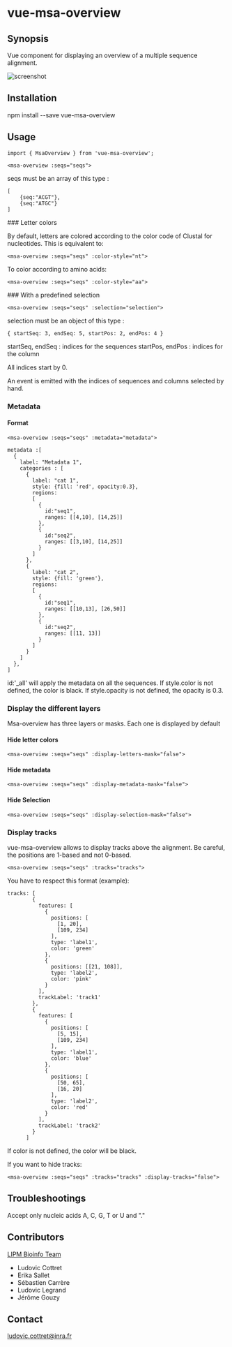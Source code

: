 # vue-msa-overview

## Synopsis

Vue component for displaying an overview of a multiple sequence alignment.

![screenshot](https://raw.githubusercontent.com/lipme/vue-msa-overview/master/public/screenshot.png)


## Installation

npm install --save vue-msa-overview

## Usage

~~~~
import { MsaOverview } from 'vue-msa-overview';
~~~~

~~~~
<msa-overview :seqs="seqs">
~~~~

seqs must be an array of this type :
~~~~
[
    {seq:"ACGT"},
    {seq:"ATGC"}
]
~~~~

### Letter colors

By default, letters are colored according to the color code of Clustal for nucleotides. This is equivalent to:
~~~~
<msa-overview :seqs="seqs" :color-style="nt">
~~~~
To color according to amino acids:
~~~~
<msa-overview :seqs="seqs" :color-style="aa">
~~~~


### With a predefined selection
~~~~
<msa-overview :seqs="seqs" :selection="selection">
~~~~

selection must be an object of this type :
~~~~
{ startSeq: 3, endSeq: 5, startPos: 2, endPos: 4 }
~~~~

startSeq, endSeq : indices for the sequences
startPos, endPos : indices for the column

All indices start by 0.

An event is emitted with the indices of sequences and columns selected by hand.

### Metadata

#### Format
~~~~
<msa-overview :seqs="seqs" :metadata="metadata">
~~~~

~~~
metadata :[
  {
    label: "Metadata 1",
    categories : [
      {
        label: "cat 1",
        style: {fill: 'red', opacity:0.3},
        regions: 
        [
          {
            id:"seq1",
            ranges: [[4,10], [14,25]]
          },
          {
            id:"seq2",
            ranges: [[3,10], [14,25]]
          }
        ]
      },
      {
        label: "cat 2",
        style: {fill: 'green'},
        regions: 
        [
          {
            id:"seq1",
            ranges: [[10,13], [26,50]]
          },
          {
            id:"seq2",
            ranges: [[11, 13]]
          }
        ]
      }
    ]
  },
]
~~~

id:'_all' will apply the metadata on all the sequences. If style.color is not defined, the color is black. If style.opacity is not defined, the opacity is 0.3.

### Display the different layers

Msa-overview has three layers or masks. Each one is displayed by default

#### Hide letter colors
~~~~
<msa-overview :seqs="seqs" :display-letters-mask="false">
~~~~

#### Hide metadata
~~~~
<msa-overview :seqs="seqs" :display-metadata-mask="false">
~~~~

#### Hide Selection
~~~~
<msa-overview :seqs="seqs" :display-selection-mask="false">
~~~~

### Display tracks

vue-msa-overview allows to display tracks above the alignment.
Be careful, the positions are 1-based and not 0-based.

~~~~
<msa-overview :seqs="seqs" :tracks="tracks">
~~~~

You have to respect this format (example):

~~~~
tracks: [
        {
          features: [
            {
              positions: [
                [1, 20],
                [109, 234]
              ],
              type: 'label1',
              color: 'green'
            },
            {
              positions: [[21, 108]],
              type: 'label2',
              color: 'pink'
            }
          ],
          trackLabel: 'track1'
        },
        {
          features: [
            {
              positions: [
                [5, 15],
                [109, 234]
              ],
              type: 'label1',
              color: 'blue'
            },
            {
              positions: [
                [50, 65],
                [16, 20]
              ],
              type: 'label2',
              color: 'red'
            }
          ],
          trackLabel: 'track2'
        }
      ]
~~~~

If color is not defined, the color will be black.


If you want to hide tracks: 

~~~~
<msa-overview :seqs="seqs" :tracks="tracks" :display-tracks="false">
~~~~

## Troubleshootings

Accept only nucleic acids A, C, G, T or U and "."

## Contributors
[LIPM Bioinfo Team](http://lipm-bioinfo.toulouse.inra.fr/)

 * Ludovic Cottret
 * Erika Sallet
 * Sébastien Carrère
 * Ludovic Legrand
 * Jérôme Gouzy


## Contact

ludovic.cottret@inra.fr